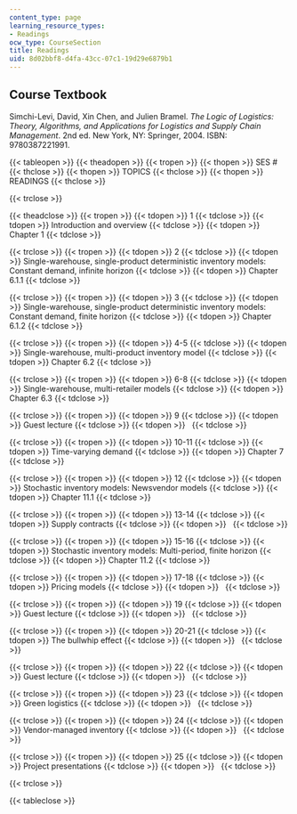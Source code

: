 ```yaml
---
content_type: page
learning_resource_types:
- Readings
ocw_type: CourseSection
title: Readings
uid: 8d02bbf8-d4fa-43cc-07c1-19d29e6879b1
---
```


Course Textbook
---------------

Simchi-Levi, David, Xin Chen, and Julien Bramel. _The Logic of Logistics: Theory, Algorithms, and Applications for Logistics and Supply Chain Management_. 2nd ed. New York, NY: Springer, 2004. ISBN: 9780387221991.

{{< tableopen >}}
{{< theadopen >}}
{{< tropen >}}
{{< thopen >}}
SES #
{{< thclose >}}
{{< thopen >}}
TOPICS
{{< thclose >}}
{{< thopen >}}
READINGS
{{< thclose >}}

{{< trclose >}}

{{< theadclose >}}
{{< tropen >}}
{{< tdopen >}}
1
{{< tdclose >}}
{{< tdopen >}}
Introduction and overview
{{< tdclose >}}
{{< tdopen >}}
Chapter 1
{{< tdclose >}}

{{< trclose >}}
{{< tropen >}}
{{< tdopen >}}
2
{{< tdclose >}}
{{< tdopen >}}
Single-warehouse, single-product deterministic inventory models: Constant demand, infinite horizon
{{< tdclose >}}
{{< tdopen >}}
Chapter 6.1.1
{{< tdclose >}}

{{< trclose >}}
{{< tropen >}}
{{< tdopen >}}
3
{{< tdclose >}}
{{< tdopen >}}
Single-warehouse, single-product deterministic inventory models: Constant demand, finite horizon
{{< tdclose >}}
{{< tdopen >}}
Chapter 6.1.2
{{< tdclose >}}

{{< trclose >}}
{{< tropen >}}
{{< tdopen >}}
4-5
{{< tdclose >}}
{{< tdopen >}}
Single-warehouse, multi-product inventory model
{{< tdclose >}}
{{< tdopen >}}
Chapter 6.2
{{< tdclose >}}

{{< trclose >}}
{{< tropen >}}
{{< tdopen >}}
6-8
{{< tdclose >}}
{{< tdopen >}}
Single-warehouse, multi-retailer models
{{< tdclose >}}
{{< tdopen >}}
Chapter 6.3
{{< tdclose >}}

{{< trclose >}}
{{< tropen >}}
{{< tdopen >}}
9
{{< tdclose >}}
{{< tdopen >}}
Guest lecture
{{< tdclose >}}
{{< tdopen >}}
 
{{< tdclose >}}

{{< trclose >}}
{{< tropen >}}
{{< tdopen >}}
10-11
{{< tdclose >}}
{{< tdopen >}}
Time-varying demand
{{< tdclose >}}
{{< tdopen >}}
Chapter 7
{{< tdclose >}}

{{< trclose >}}
{{< tropen >}}
{{< tdopen >}}
12
{{< tdclose >}}
{{< tdopen >}}
Stochastic inventory models: Newsvendor models
{{< tdclose >}}
{{< tdopen >}}
Chapter 11.1
{{< tdclose >}}

{{< trclose >}}
{{< tropen >}}
{{< tdopen >}}
13-14
{{< tdclose >}}
{{< tdopen >}}
Supply contracts
{{< tdclose >}}
{{< tdopen >}}
 
{{< tdclose >}}

{{< trclose >}}
{{< tropen >}}
{{< tdopen >}}
15-16
{{< tdclose >}}
{{< tdopen >}}
Stochastic inventory models: Multi-period, finite horizon
{{< tdclose >}}
{{< tdopen >}}
Chapter 11.2
{{< tdclose >}}

{{< trclose >}}
{{< tropen >}}
{{< tdopen >}}
17-18
{{< tdclose >}}
{{< tdopen >}}
Pricing models
{{< tdclose >}}
{{< tdopen >}}
 
{{< tdclose >}}

{{< trclose >}}
{{< tropen >}}
{{< tdopen >}}
19
{{< tdclose >}}
{{< tdopen >}}
Guest lecture
{{< tdclose >}}
{{< tdopen >}}
 
{{< tdclose >}}

{{< trclose >}}
{{< tropen >}}
{{< tdopen >}}
20-21
{{< tdclose >}}
{{< tdopen >}}
The bullwhip effect
{{< tdclose >}}
{{< tdopen >}}
 
{{< tdclose >}}

{{< trclose >}}
{{< tropen >}}
{{< tdopen >}}
22
{{< tdclose >}}
{{< tdopen >}}
Guest lecture
{{< tdclose >}}
{{< tdopen >}}
 
{{< tdclose >}}

{{< trclose >}}
{{< tropen >}}
{{< tdopen >}}
23
{{< tdclose >}}
{{< tdopen >}}
Green logistics
{{< tdclose >}}
{{< tdopen >}}
 
{{< tdclose >}}

{{< trclose >}}
{{< tropen >}}
{{< tdopen >}}
24
{{< tdclose >}}
{{< tdopen >}}
Vendor-managed inventory
{{< tdclose >}}
{{< tdopen >}}
 
{{< tdclose >}}

{{< trclose >}}
{{< tropen >}}
{{< tdopen >}}
25
{{< tdclose >}}
{{< tdopen >}}
Project presentations
{{< tdclose >}}
{{< tdopen >}}
 
{{< tdclose >}}

{{< trclose >}}

{{< tableclose >}}